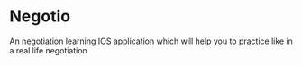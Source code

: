 # Negotio

An negotiation learning IOS application which will help you to practice like in a real life negotiation
